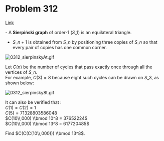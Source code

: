 # Problem 312

[Link](https://projecteuler.net/problem=312)

\- A **Sierpiński graph** of order-$1$ ($S\_1$) is an equilateral triangle.  
- $S\_{n + 1}$ is obtained from $S\_n$ by positioning three copies of $S\_n$ so that every pair of copies has one common corner. 

![0312_sierpinskyAt.gif](resources/images/0312_sierpinskyAt.gif?1678992056)

Let $C(n)$ be the number of cycles that pass exactly once through all the vertices of $S\_n$.  
For example, $C(3) = 8$ because eight such cycles can be drawn on $S\_3$, as shown below: 

![0312_sierpinsky8t.gif](resources/images/0312_sierpinsky8t.gif?1678992056)

It can also be verified that :  
$C(1) = C(2) = 1$  
$C(5) = 71328803586048$  
$C(10\\,000) \\bmod 10^8 = 37652224$  
$C(10\\,000) \\bmod 13^8 = 617720485$  

Find $C(C(C(10\\,000))) \\bmod 13^8$.